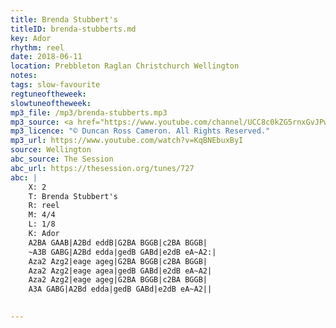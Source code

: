 ```yaml
---
title: Brenda Stubbert's
titleID: brenda-stubberts.md
key: Ador
rhythm: reel
date: 2018-06-11
location: Prebbleton Raglan Christchurch Wellington 
notes:
tags: slow-favourite 
regtuneoftheweek:
slowtuneoftheweek:
mp3_file: /mp3/brenda-stubberts.mp3
mp3_source: <a href="https://www.youtube.com/channel/UCC8c0kZG5rnxGvJPwaYvBkg">Duncan Ross Cameron</a>
mp3_licence: "© Duncan Ross Cameron. All Rights Reserved."
mp3_url: https://www.youtube.com/watch?v=KqBNEbuxByI
source: Wellington
abc_source: The Session
abc_url: https://thesession.org/tunes/727
abc: |
    X: 2
    T: Brenda Stubbert's
    R: reel
    M: 4/4
    L: 1/8
    K: Ador
    A2BA GAAB|A2Bd eddB|G2BA BGGB|c2BA BGGB|
    ~A3B GABG|A2Bd edda|gedB GABd|e2dB eA~A2:|
    Aza2 Azg2|eage ageg|G2BA BGGB|c2BA BGGB|
    Aza2 Azg2|eage agea|gedB GABd|e2dB eA~A2|
    Aza2 Azg2|eage ageg|G2BA BGGB|c2BA BGGB|
    A3A GABG|A2Bd edda|gedB GABd|e2dB eA~A2||
    

---
```

